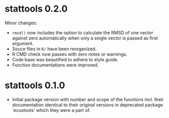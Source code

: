 # stattools 0.2.0

Minor changes:

* `rmsd()` now includes the option to calculate the RMSD of one vector against
  zero automatically when only a single vector is passed as first argument.
* Souce files in `R/` have been reorganized.
* R CMD check now passes with zero notes or warnings.
* Code base was beautified to adhere to style guide.
* Function documentations were improved.

# stattools 0.1.0

* Initial package version with number and scope of the functions incl. their
  documentation identical to their original versions in deprecated package
  'ecustools' which they were a part of.
